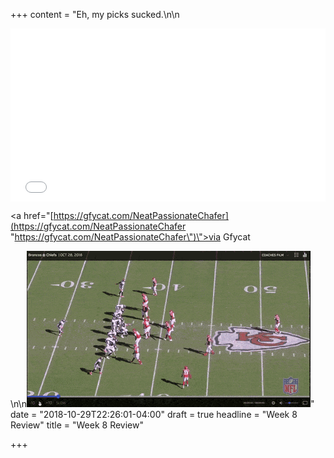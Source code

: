 +++
content = "Eh, my picks sucked.\n\n<div style='position:relative; padding-bottom:55.05%'><iframe src='[https://gfycat.com/ifr/NeatPassionateChafer](https://gfycat.com/ifr/NeatPassionateChafer \"https://gfycat.com/ifr/NeatPassionateChafer\")' frameborder='0' scrolling='no' width='100%' height='100%' style='position:absolute;top:0;left:0;' allowfullscreen></iframe></div><p> <a href=\"[https://gfycat.com/NeatPassionateChafer](https://gfycat.com/NeatPassionateChafer \"https://gfycat.com/NeatPassionateChafer\")\">via Gfycat</a></p>\n\n![](/uploads/NeatPassionateChafer-size_restricted.gif)"
date = "2018-10-29T22:26:01-04:00"
draft = true
headline = "Week 8 Review"
title = "Week 8 Review"

+++
